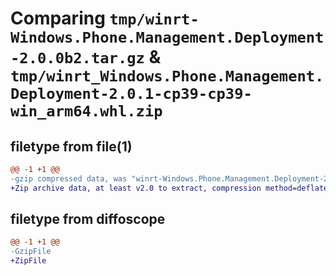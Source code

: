 # Comparing `tmp/winrt-Windows.Phone.Management.Deployment-2.0.0b2.tar.gz` & `tmp/winrt_Windows.Phone.Management.Deployment-2.0.1-cp39-cp39-win_arm64.whl.zip`

## filetype from file(1)

```diff
@@ -1 +1 @@
-gzip compressed data, was "winrt-Windows.Phone.Management.Deployment-2.0.0b2.tar", last modified: Sat Dec  2 18:24:37 2023, max compression
+Zip archive data, at least v2.0 to extract, compression method=deflate
```

## filetype from diffoscope

```diff
@@ -1 +1 @@
-GzipFile
+ZipFile
```

